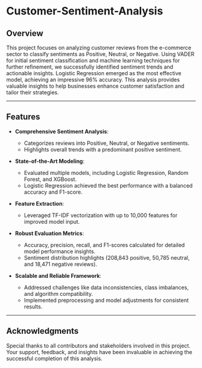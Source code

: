 # Customer-Sentiment-Analysis
## Overview

This project focuses on analyzing customer reviews from the e-commerce sector to classify sentiments as Positive, Neutral, or Negative. Using VADER for initial sentiment classification and machine learning techniques for further refinement, we successfully identified sentiment trends and actionable insights. Logistic Regression emerged as the most effective model, achieving an impressive 96% accuracy. This analysis provides valuable insights to help businesses enhance customer satisfaction and tailor their strategies.

------

## Features

- **Comprehensive Sentiment Analysis**:
  - Categorizes reviews into Positive, Neutral, or Negative sentiments.
  - Highlights overall trends with a predominant positive sentiment.

- **State-of-the-Art Modeling**:
  - Evaluated multiple models, including Logistic Regression, Random Forest, and XGBoost.
  - Logistic Regression achieved the best performance with a balanced accuracy and F1-score.

- **Feature Extraction**:
  - Leveraged TF-IDF vectorization with up to 10,000 features for improved model input.

- **Robust Evaluation Metrics**:
  - Accuracy, precision, recall, and F1-scores calculated for detailed model performance insights.
  - Sentiment distribution highlights (208,843 positive, 50,785 neutral, and 18,471 negative reviews).

- **Scalable and Reliable Framework**:
  - Addressed challenges like data inconsistencies, class imbalances, and algorithm compatibility.
  - Implemented preprocessing and model adjustments for consistent results.

--------

## Acknowledgments

Special thanks to all contributors and stakeholders involved in this project. Your support, feedback, and insights have been invaluable in achieving the successful completion of this analysis.

